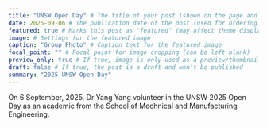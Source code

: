 ```yaml
---
title: "UNSW Open Day" # The title of your post (shown on the page and in lists)
date: 2025-09-06 # The publication date of the post (used for ordering)
featured: true # Marks this post as "featured" (may affect theme display)
image: # Settings for the featured image
caption: "Group Photo" # Caption text for the featured image
focal_point: "" # Focal point for image cropping (can be left blank)
preview_only: true # If true, image is only used as a preview/thumbnail
draft: false # If true, the post is a draft and won't be published
summary: "2025 UNSW Open Day"
---
```


On 6 September, 2025, Dr Yang Yang volunteer in the UNSW 2025 Open Day as an academic from the School of Mechnical and Manufacturing Engineering.
